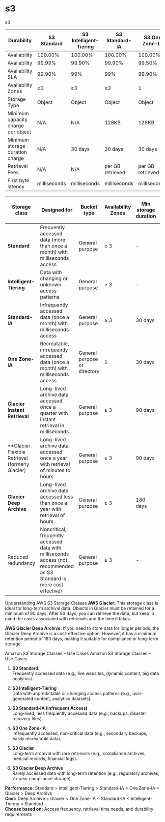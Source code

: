 # s3
s3

 Durability                         | S3 Standard  | S3 Intelligent-Tiering | S3 Standard-IA   | S3 One Zone-IA   | S3 Glacier       |
| ---------------------------------- | ------------ | ---------------------- | ---------------- | ---------------- | ---------------- |
| Availability                       | 100.00%      | 100.00%                | 100.00%          | 100.00%          | 100.00%          |
| Availability                       | 99.99%       | 99.90%                 | 99.90%           | 99.50%           | 99.99%           |
| Availability SLA                   | 99.90%       | 99%                    | 99%              | 99.90%           | 99.90%           |
| Availability Zones                 | ≥3           | ≥3                     | ≥3               | 1                | ≥3               |
| Storage Type                       | Object       | Object                 | Object           | Object           | Object           |
| Minimum capacity charge per object | N/A          | N/A                    | 128KB            | 128KB            | 40KB             |
| Minimum storage duration charge    | N/A          | 30 days                | 30 days          | 30 days          | 180 days         |
| Retrieval Fees                     | N/A          | N/A                    | per GB retrieved | per GB retrieved | per GB retrieved |
| First byte latency                 | milliseconds | milliseconds           | milliseconds     | milliseconds     | Minutes to Hours |

| Storage class                                 | Designed for                                                                                                           | Bucket type                  | Availability Zones | Min storage duration | Min billable object size | Monitoring and auto-tiering fees            | Retrieval fees    |
| --------------------------------------------- | ---------------------------------------------------------------------------------------------------------------------- | ---------------------------- | ------------------ | -------------------- | ------------------------ | ------------------------------------------- | ----------------- |
| **Standard**                                      | Frequently accessed data (more than once a month) with milliseconds access                                             | General purpose              | ≥ 3                | \-                   | \-                       | \-                                          | \-                |
| **Intelligent-Tiering**                          | Data with changing or unknown access patterns                                                                          | General purpose              | ≥ 3                | \-                   | \-                       | Per-object fees apply for objects >= 128 KB | \-                |
| **Standard-IA**                                   | Infrequently accessed data (once a month) with milliseconds access                                                     | General purpose              | ≥ 3                | 30 days              | 128 KB                   | \-                                          | Per-GB fees apply |
| **One Zone-IA**                                   | Recreatable, infrequently accessed data (once a month) with milliseconds access                                        | General purpose or directory | 1                  | 30 days              | 128 KB                   | \-                                          | Per-GB fees apply |
| **Glacier Instant Retrieval**                     | Long-lived archive data accessed once a quarter with instant retrieval in milliseconds                                 | General purpose              | ≥ 3                | 90 days              | 128 KB                   | \-                                          | Per-GB fees apply |
| **Glacier Flexible Retrieval (formerly Glacier) | Long-lived archive data accessed once a year with retrieval of minutes to hours                                        | General purpose              | ≥ 3                | 90 days              | \-                       | \-                                          | Per-GB fees apply |
| **Glacier Deep Archive**                         | Long-lived archive data accessed less than once a year with retrieval of hours                                         | General purpose              | ≥ 3                | 180 days             | \-                       | \-                                          | Per-GB fees apply |
| Reduced redundancy                            | Noncritical, frequently accessed data with milliseconds access (not recommended as S3 Standard is more cost effective) | General purpose              | ≥ 3                | \-                   | \-                       | \-                                          | Per-GB fees apply |

Understanding AWS S3 Storage Classes
**AWS Glacier:** This storage class is ideal for long-term archival data. Objects in Glacier must be retained for a minimum of 90 days. After 90 days, you can retrieve the data, but keep in mind the costs associated with retrievals and the time it takes.

**AWS Glacier Deep Archive:** If you need to store data for longer periods, the Glacier Deep Archive is a cost-effective option. However, it has a minimum retention period of 180 days, making it suitable for compliance or long-term storage.

Amazon S3 Storage Classes – Use Cases
Amazon S3 Storage Classes – Use Cases
1. **S3 Standard**  
   Frequently accessed data (e.g., live websites, dynamic content, big data analytics).

2. **S3 Intelligent-Tiering**  
   Data with unpredictable or changing access patterns (e.g., user-generated content, analytics datasets).

3. **S3 Standard-IA (Infrequent Access)**  
   Long-lived, less frequently accessed data (e.g., backups, disaster recovery files).

4. **S3 One Zone-IA**  
   Infrequently accessed, non-critical data (e.g., secondary backups, easily recreatable data).

5. **S3 Glacier**  
   Long-term archival with rare retrievals (e.g., compliance archives, medical records, financial logs).

6. **S3 Glacier Deep Archive**  
   Rarely accessed data with long-term retention (e.g., regulatory archives, 7+ year compliance storage).

**Performance:** Standard > Intelligent-Tiering > Standard-IA > One Zone-IA > Glacier > Deep Archive  
**Cost:** Deep Archive < Glacier < One Zone-IA < Standard-IA < Intelligent-Tiering < Standard  
**Choose based on:** Access frequency, retrieval time needs, and durability requirements

